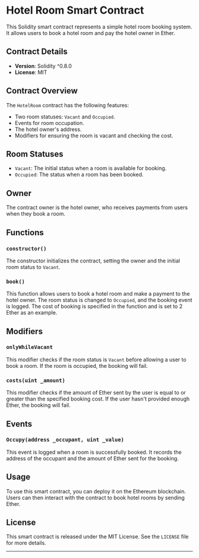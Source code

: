 # Hotel Room Smart Contract

This Solidity smart contract represents a simple hotel room booking system. It allows users to book a hotel room and pay the hotel owner in Ether.

## Contract Details

- **Version**: Solidity ^0.8.0
- **License**: MIT

## Contract Overview

The `HotelRoom` contract has the following features:

- Two room statuses: `Vacant` and `Occupied`.
- Events for room occupation.
- The hotel owner's address.
- Modifiers for ensuring the room is vacant and checking the cost.

## Room Statuses

- `Vacant`: The initial status when a room is available for booking.
- `Occupied`: The status when a room has been booked.

## Owner

The contract owner is the hotel owner, who receives payments from users when they book a room.

## Functions

### `constructor()`

The constructor initializes the contract, setting the owner and the initial room status to `Vacant`.

### `book()`

This function allows users to book a hotel room and make a payment to the hotel owner. The room status is changed to `Occupied`, and the booking event is logged. The cost of booking is specified in the function and is set to 2 Ether as an example.

## Modifiers

### `onlyWhileVacant`

This modifier checks if the room status is `Vacant` before allowing a user to book a room. If the room is occupied, the booking will fail.

### `costs(uint _amount)`

This modifier checks if the amount of Ether sent by the user is equal to or greater than the specified booking cost. If the user hasn't provided enough Ether, the booking will fail.

## Events

### `Occupy(address _occupant, uint _value)`

This event is logged when a room is successfully booked. It records the address of the occupant and the amount of Ether sent for the booking.

## Usage

To use this smart contract, you can deploy it on the Ethereum blockchain. Users can then interact with the contract to book hotel rooms by sending Ether.

## License

This smart contract is released under the MIT License. See the `LICENSE` file for more details.

---
